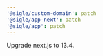 ```yaml
---
'@sigle/custom-domain': patch
'@sigle/app-next': patch
'@sigle/app': patch
---
```


Upgrade next.js to 13.4.
